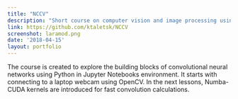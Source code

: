 ```yaml
---
title: "NCCV"
description: "Short course on computer vision and image processing using Numba+CUDA+OpenCV"
link: https://github.com/ktaletsk/NCCV
screenshot: laramod.png
date: '2018-04-15'
layout: portfolio
---
```



The course is created to explore the building blocks of convolutional neural networks using Python in Jupyter Notebooks environment. It starts with connecting to a laptop webcam using OpenCV. In the next lessons, Numba-CUDA kernels are introduced for fast convolution calculations.